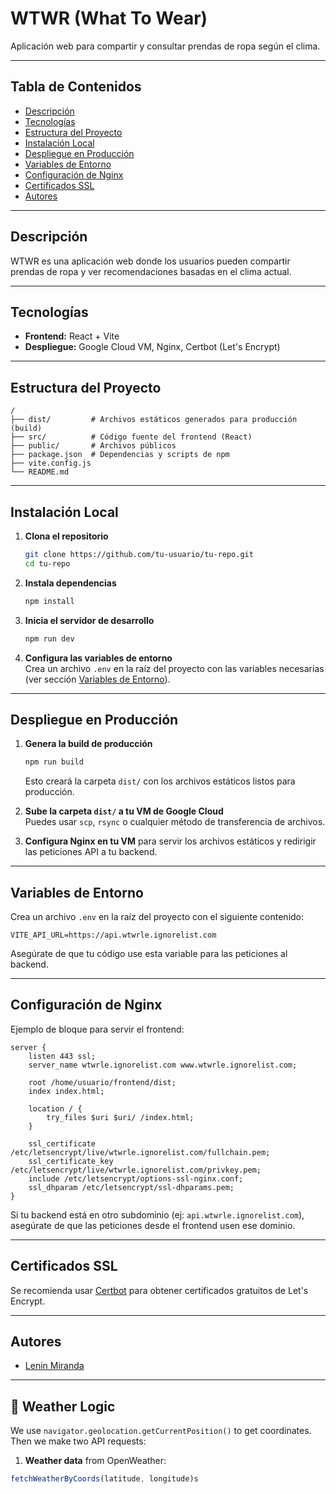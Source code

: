 # WTWR (What To Wear)

Aplicación web para compartir y consultar prendas de ropa según el clima.

---

## Tabla de Contenidos

- [Descripción](#descripción)
- [Tecnologías](#tecnologías)
- [Estructura del Proyecto](#estructura-del-proyecto)
- [Instalación Local](#instalación-local)
- [Despliegue en Producción](#despliegue-en-producción)
- [Variables de Entorno](#variables-de-entorno)
- [Configuración de Nginx](#configuración-de-nginx)
- [Certificados SSL](#certificados-ssl)
- [Autores](#autores)

---

## Descripción

WTWR es una aplicación web donde los usuarios pueden compartir prendas de ropa y ver recomendaciones basadas en el clima actual.

---

## Tecnologías

- **Frontend:** React + Vite
- **Despliegue:** Google Cloud VM, Nginx, Certbot (Let's Encrypt)

---

## Estructura del Proyecto

```
/
├── dist/         # Archivos estáticos generados para producción (build)
├── src/          # Código fuente del frontend (React)
├── public/       # Archivos públicos
├── package.json  # Dependencias y scripts de npm
├── vite.config.js
└── README.md
```

---

## Instalación Local

1. **Clona el repositorio**

   ```bash
   git clone https://github.com/tu-usuario/tu-repo.git
   cd tu-repo
   ```

2. **Instala dependencias**

   ```bash
   npm install
   ```

3. **Inicia el servidor de desarrollo**

   ```bash
   npm run dev
   ```

4. **Configura las variables de entorno**  
   Crea un archivo `.env` en la raíz del proyecto con las variables necesarias (ver sección [Variables de Entorno](#variables-de-entorno)).

---

## Despliegue en Producción

1. **Genera la build de producción**

   ```bash
   npm run build
   ```

   Esto creará la carpeta `dist/` con los archivos estáticos listos para producción.

2. **Sube la carpeta `dist/` a tu VM de Google Cloud**  
   Puedes usar `scp`, `rsync` o cualquier método de transferencia de archivos.

3. **Configura Nginx en tu VM** para servir los archivos estáticos y redirigir las peticiones API a tu backend.

---

## Variables de Entorno

Crea un archivo `.env` en la raíz del proyecto con el siguiente contenido:

```
VITE_API_URL=https://api.wtwrle.ignorelist.com
```

Asegúrate de que tu código use esta variable para las peticiones al backend.

---

## Configuración de Nginx

Ejemplo de bloque para servir el frontend:

```nginx
server {
    listen 443 ssl;
    server_name wtwrle.ignorelist.com www.wtwrle.ignorelist.com;

    root /home/usuario/frontend/dist;
    index index.html;

    location / {
        try_files $uri $uri/ /index.html;
    }

    ssl_certificate /etc/letsencrypt/live/wtwrle.ignorelist.com/fullchain.pem;
    ssl_certificate_key /etc/letsencrypt/live/wtwrle.ignorelist.com/privkey.pem;
    include /etc/letsencrypt/options-ssl-nginx.conf;
    ssl_dhparam /etc/letsencrypt/ssl-dhparams.pem;
}
```

Si tu backend está en otro subdominio (ej: `api.wtwrle.ignorelist.com`), asegúrate de que las peticiones desde el frontend usen ese dominio.

---

## Certificados SSL

Se recomienda usar [Certbot](https://certbot.eff.org/) para obtener certificados gratuitos de Let's Encrypt.

---

## Autores

- [Lenin Miranda](https://github.com/Lenin-Miranda)

---

## 🧠 Weather Logic

We use `navigator.geolocation.getCurrentPosition()` to get coordinates. Then we make two API requests:

1. **Weather data** from OpenWeather:

```js
fetchWeatherByCoords(latitude, longitude)s

```

